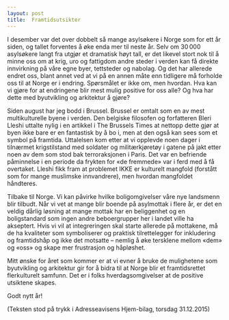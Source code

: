 ```yaml
---
layout: post
title:  Framtidsutsikter
---
```


I desember var det over dobbelt så mange asylsøkere i Norge som for ett år siden, og tallet forventes å øke enda mer til neste år. Selv om 30 000 asylsøkere langt fra utgjør et dramatisk høyt tall, er det likevel stort nok til å minne oss om at krig, uro og fattigdom andre steder i verden kan få direkte innvirkning på våre egne byer, tettsteder og nabolag. Og det har allerede endret oss, blant annet ved at vi på en annen måte enn tidligere må forholde oss til at Norge er i endring. Spørsmålet er ikke om, men hvordan. Hva kan vi gjøre for at endringene blir mest mulig positive for oss alle? Og hva har dette med byutvikling og arkitektur å gjøre?

Siden august har jeg bodd i Brussel. Brussel er omtalt som en av mest multikulturelle byene i verden. Den belgiske filosofen og forfatteren Bleri Lleshi uttalte nylig i en artikkel i The Brussels Times at nettopp dette gjør at byen ikke bare er en fantastisk by å bo i, men at den også kan sees som et symbol på framtida. Uttalelsen kom etter at vi opplevde noen dager i tilnærmet krigstilstand med soldater og militærkjøretøy i gatene på jakt etter noen av dem som stod bak terroraksjonen i Paris. Det var en befriende påminnelse i en periode da frykten for «de fremmede» var i ferd med å få overtaket. Lleshi fikk fram at problemet IKKE er kulturelt mangfold (forstått som for mange muslimske innvandrere), men hvordan mangfoldet håndteres.

Tilbake til Norge. Vi kan påvirke hvilke boligomgivelser våre nye landsmenn blir tilbudt. Når vi vet at mange blir boende på asylmottak i flere år, er det en veldig dårlig løsning at mange mottak har en beliggenhet og en boligstandard som ingen andre beboergrupper her i landet ville ha akseptert. Hvis vi vil at integreringen skal starte allerede på mottakene, må de ha kvaliteter som symboliserer og praktisk tilrettelegger for inkludering og framtidshåp og ikke det motsatte – nemlig å øke tersklene mellom «dem» og «oss» og skape mer frustrasjon og håpløshet.

Mitt ønske for året som kommer er at vi evner å bruke de mulighetene som byutvikling og arkitektur gir for å bidra til at Norge blir et framtidsrettet flerkulturelt samfunn. Det er i folks hverdagsomgivelser at de positive utsiktene skapes.

Godt nytt år!

(Teksten stod på trykk i Adresseavisens Hjem-bilag, torsdag 31.12.2015)

